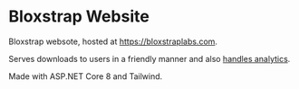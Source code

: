 # Bloxstrap Website

Bloxstrap websote, hosted at https://bloxstraplabs.com. 

Serves downloads to users in a friendly manner and also [handles analytics](https://github.com/bloxstraplabs/website/blob/main/BloxstrapWebsite/Controllers/MetricsController.cs).

Made with ASP.NET Core 8 and Tailwind.
